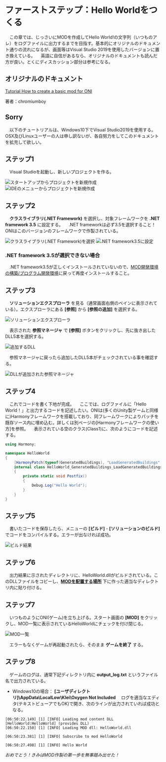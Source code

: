# ファーストステップ：Hello Worldをつくる

　この章では、じっさいにMODを作成してHello World!の文字列（いつものアレ）をログファイルに出力するまでを目指す。基本的にオリジナルのドキュメント通りの流れになるが、画面等はVisual Studio 2019を使用したバージョンに置き換えている。
　英語に自信があるなら、オリジナルのドキュメントも読んだ方が良い。とくにディスカッション部分は参考になる。

## オリジナルのドキュメント

[Tutorial How to create a basic mod for ONI](https://forums.kleientertainment.com/forums/topic/107833-tutorial-how-to-create-a-basic-mod-for-oni/)

著者：chromiumboy

## Sorry

　以下のチュートリアルは、Windows10下でVisual Studio2019を使用する。OSX及びLinuxユーザーの人は申し訳ないが、各自努力をしてこのドキュメントを拡充して欲しい。

## ステップ1

　Visual Studioを起動し、新しいプロジェクトを作る。

![スタートアップからプロジェクトを新規作成](pics/hw_newproject1.png)
![IDEのメニューからプロジェクトを新規作成](pics/hw_newproject2.png)


## ステップ2

　**クラスライブラリ(.NET Framework)** を選択し、対象フレームワークを **.NET framework 3.5** に設定する。
　.NET frameworkは必ず3.5を選択すること！ONIはこのバージョンのフレームワークで作製されている。

![クラスライブラリ(.NET Framework)を選択](pics/hw_newproject3.png)
![.NET framework3.5に設定](pics/hw_newproject4.png)


### .NET framework 3.5が選択できない場合

　.NET framework3.5が正しくインストールされていないので、[MOD開発環境の構築/プログラム開発環境](configure_mod_dev_env.md#programming-environment)に戻って再度インストールすること。

## ステップ3

　**ソリューションエクスプローラ** を見る（通常画面右側のペインに表示されている）。エクスプローラにある **[参照]** から **[参照の追加]** を選択する。

![ソリューションエクスプローラ](pics/hw_references1.png)


　表示された **参照マネージャ** で **[参照]** ボタンをクリックし、先に抜き出したDLL5本を選択する。

![追加するDLL](pics/hw_references2.png)


　参照マネージャに戻ったら追加したDLL5本がチェックされている事を確認する。

![DLLが追加された参照マネージャ](pics/hw_references3.png)


## ステップ4

　これでコードを書く下地が完成。
　ここでは、ログファイルに「Hello World！」と出力するコードを記述したい。ONIは(多くのUnity製ゲームと同様に)Harmonyフレームワークを搭載しており、同フレームワークによりパッチを既存ソース内に埋め込む。詳しくは別ページの[Harmonyフレームワークの使い方]を参照。
　表示されている空のクラス(Class1)に、次のようにコードを記述する。

```C#
using Harmony;

namespace HelloWorld
{
    [HarmonyPatch(typeof(GeneratedBuildings), "LoadGeneratedBuildings")]
	internal class HelloWorld_GeneratedBuildings_LoadGeneratedBuildings
    {
		private static void Postfix()
		{
			Debug.Log("Hello World");
		}
    }
}
```

## ステップ5

　書いたコードを保存したら、メニューの **[ビルド]** - **[ソリューションのビルド]** でコードをコンパイルする。エラーが出なければ成功。

![ビルド結果](pics/hw_build1.png)


## ステップ6

　出力結果に示されたディレクトリに、HelloWorld.dllがビルドされている。このDLLファイルをコピーし、**[MODを配置する場所](configure_mod_dev_env.md#mod-directory)** 下に作った適当なディレクトリ内に貼り付ける。

## ステップ7

　いつものようにONI(ゲーム)を立ち上げる。スタート画面の **[MOD]** をクリックし、MOD一覧に表示されているHelloWorldにチェックを付け閉じる。

![MOD一覧](pics/hw_mod_list1.png)


　エラーもなくゲームが再起動されたら、そのまま **ゲームを終了** する。

## ステップ8

　ゲームのログは、通常下記ディレクトリ内に **output_log.txt** というファイル名で出力されている。
- Windows10の場合： **[ユーザディレクトリ]\AppData\LocalLow\Klei\Oxygen Not Included**
　ログを適当なエディタ(テキストビューアでもOK)で開き、次のラインが出力されていれば成功となる。

```
[06:50:22.149] [1] [INFO] Loading mod content DLL [HelloWorld:HelloWorld] (provides DLL)
[06:50:22.150] [1] [INFO] Loading MOD dll: HelloWorld.dll

[06:50:23.381] [1] [INFO] Subscribe to mod HelloWorld

[06:50:27.498] [1] [INFO] Hello World
```

*おめでとう！きみはMOD作製の第一歩を無事踏み出せた！*
